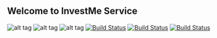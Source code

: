 ## Welcome to InvestMe Service
![alt tag](https://img.shields.io/badge/php-5.5.9-brightgreen.svg)
![alt tag](https://img.shields.io/badge/laravel-5.2-yellowgreen.svg)
![alt tag](https://img.shields.io/badge/status-stable-yellow.svg)
[![Build Status](https://travis-ci.org/Elbar/InvestMe.svg?branch=payment)](https://travis-ci.org/Elbar/InvestMe)
[![Build Status](https://scrutinizer-ci.com/g/Elbar/InvestMe/badges/quality-score.png?b=master)](https://scrutinizer-ci.com/g/Elbar/InvestMe)
[![Build Status](https://scrutinizer-ci.com/g/Elbar/InvestMe/badges/coverage.png?b=master)](https://scrutinizer-ci.com/g/Elbar/InvestMe)





